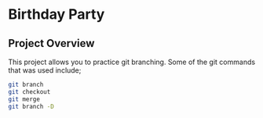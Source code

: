 # Birthday Party

## Project Overview
This project allows you to practice git branching.
Some of the git commands that was used include;
```bash
git branch
git checkout
git merge
git branch -D
```
